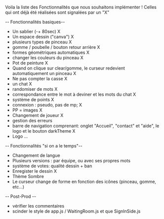 
Voila la liste des Fonctionnalités que nous souhaitons implémenter ! Celles qui ont déjà été réalisées sont signalées par un "X"

-- Fonctionnalités basiques--
- Un sablier (-+ 80sec) X
- Un espace dessin ("canva") X
- plusieurs types de pinceau X
- gomme / poubelle / bouton retour arrière X
- formes géométriques automatiques X
- changer les couleurs du pinceau X
- Pot de peinture X
- Quand on clique sur clear/gomme, le curseur redevient automatiquement un pinceau X
- Ne pas compter la casse X
- un chat X
- randomiser de mots X
- correspondance entre le mot à deviner et les mots du chat X
- système de points X
- connexion : pseudo, pas de mp; X
- PP = images X
- Changement de joueur X
- gestion des erreurs
- barre de navigation comprenant: onglet "Accueil", "contact" et "aide", le logo et le bouton darkTheme X
- Logo ...

-- Fonctionnalités "si on a le temps"--
- Changement de langue
- Plusieurs versions : par équipe, ou avec ses propres mots
- système de votes: qualité dessin + ban
- Enregister le dessin X
- Thème Sombre
- Le curseur change de forme en fonction des icônes (pinceau, gomme, etc...)

-- Post-Prod --
- vérifier les commentaires
- scinder le style de app.js / WaitingRoom.js et que SignInSide.js
